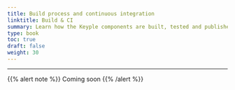 ```yaml
---
title: Build process and continuous integration
linktitle: Build & CI
summary: Learn how the Keyple components are built, tested and published.
type: book
toc: true
draft: false
weight: 30
---
```


---
{{% alert note %}} Coming soon {{% /alert %}} 